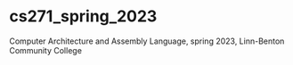 # cs271_spring_2023
Computer Architecture and Assembly Language, spring 2023, Linn-Benton Community College
